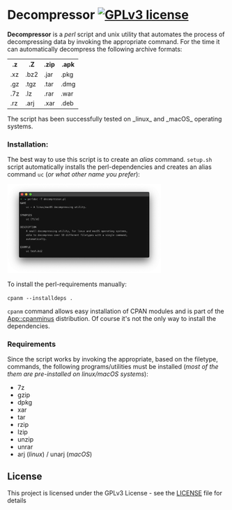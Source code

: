 # Decompressor [![GPLv3 license](https://img.shields.io/badge/license-GPLv3-blue.svg)](https://github.com/chrispetrou/Decompressor/blob/master/LICENSE)

**Decompressor** is a _perl_ script and unix utility that automates the process of decompressing data by invoking the appropriate command. For the time it can automatically decompress the following archive formats:

<table>
  <tr>
    <th> .z</th>
    <th>.Z</th>
    <th>.zip</th>
    <th>.apk</th>
  </tr>
  <tr>
    <td>.xz</td>
    <td>.bz2</td>
    <td>.jar</td>
    <td>.pkg</td>
  </tr>
  <tr>
    <td>.gz</td>
    <td>.tgz</td>
    <td>.tar</td>
    <td>.dmg</td>
  </tr>
  <tr>
    <td>.7z</td>
    <td>.lz</td>
    <td>.rar</td>
    <td>.war</td>
  </tr>
  <tr>
    <td>.rz</td>
    <td>.arj</td>
    <td>.xar</td>
    <td>.deb</td>
  </tr>
</table>
The script has been successfully tested on _linux_ and _macOS_ operating systems.

### Installation:

The best way to use this script is to create an _alias_ command. `setup.sh` script  automatically installs the perl-dependencies and creates an alias command `uc` (_or what other name you prefer_):

<img src="images/decompressor.png" width="70%">

To install the perl-requirements manually:

`cpanm --installdeps .`

`cpanm` command allows easy installation of CPAN modules and is part of the [App::cpanminus](https://metacpan.org/pod/distribution/App-cpanminus/bin/cpanm) distribution. Of course it's not the only way to install the dependencies.

### Requirements

Since the script works by invoking the appropriate, based on the filetype, commands, the following programs/utilities must be installed (_most of the them are pre-installed on linux/macOS systems_):

*   7z
*   gzip
*   dpkg
*   xar
*   tar
*   rzip
*   lzip
*   unzip
*   unrar
*   arj (_linux_) / unarj (_macOS_)

## License

This project is licensed under the GPLv3 License - see the [LICENSE](LICENSE) file for details